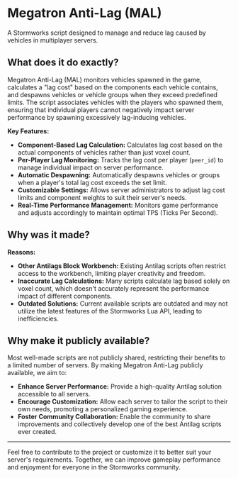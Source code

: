 # Megatron Anti-Lag (MAL)

A Stormworks script designed to manage and reduce lag caused by vehicles in multiplayer servers.

## What does it do exactly?

Megatron Anti-Lag (MAL) monitors vehicles spawned in the game, calculates a "lag cost" based on the components each vehicle contains, and despawns vehicles or vehicle groups when they exceed predefined limits. The script associates vehicles with the players who spawned them, ensuring that individual players cannot negatively impact server performance by spawning excessively lag-inducing vehicles.

**Key Features:**

- **Component-Based Lag Calculation:** Calculates lag cost based on the actual components of vehicles rather than just voxel count.
- **Per-Player Lag Monitoring:** Tracks the lag cost per player (`peer_id`) to manage individual impact on server performance.
- **Automatic Despawning:** Automatically despawns vehicles or groups when a player's total lag cost exceeds the set limit.
- **Customizable Settings:** Allows server administrators to adjust lag cost limits and component weights to suit their server's needs.
- **Real-Time Performance Management:** Monitors game performance and adjusts accordingly to maintain optimal TPS (Ticks Per Second).

## Why was it made?

**Reasons:**

- **Other Antilags Block Workbench:** Existing Antilag scripts often restrict access to the workbench, limiting player creativity and freedom.
- **Inaccurate Lag Calculations:** Many scripts calculate lag based solely on voxel count, which doesn't accurately represent the performance impact of different components.
- **Outdated Solutions:** Current available scripts are outdated and may not utilize the latest features of the Stormworks Lua API, leading to inefficiencies.

## Why make it publicly available?

Most well-made scripts are not publicly shared, restricting their benefits to a limited number of servers. By making Megatron Anti-Lag publicly available, we aim to:

- **Enhance Server Performance:** Provide a high-quality Antilag solution accessible to all servers.
- **Encourage Customization:** Allow each server to tailor the script to their own needs, promoting a personalized gaming experience.
- **Foster Community Collaboration:** Enable the community to share improvements and collectively develop one of the best Antilag scripts ever created.

---

Feel free to contribute to the project or customize it to better suit your server's requirements. Together, we can improve gameplay performance and enjoyment for everyone in the Stormworks community.
